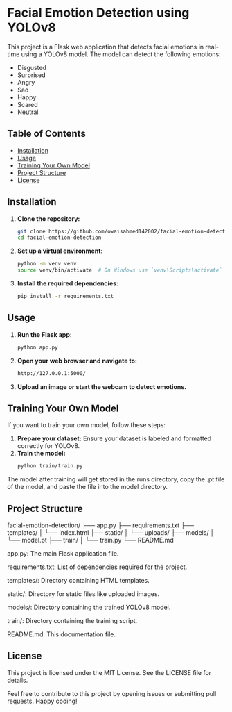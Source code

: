 # Facial Emotion Detection using YOLOv8

This project is a Flask web application that detects facial emotions in real-time using a YOLOv8 model. The model can detect the following emotions:
- Disgusted
- Surprised
- Angry
- Sad
- Happy
- Scared
- Neutral

## Table of Contents
- [Installation](#installation)
- [Usage](#usage)
- [Training Your Own Model](#training-your-own-model)
- [Project Structure](#project-structure)
- [License](#license)

## Installation

1. **Clone the repository:**
   ```bash
   git clone https://github.com/owaisahmed142002/facial-emotion-detection.git
   cd facial-emotion-detection
   ```

2. **Set up a virtual environment:**
   ```bash
   python -m venv venv
   source venv/bin/activate  # On Windows use `venv\Scripts\activate`
   ```
3. **Install the required dependencies:**
   ```bash
   pip install -r requirements.txt
   ```
## Usage

1. **Run the Flask app:**
   ```bash
   python app.py
   ```
2. **Open your web browser and navigate to:**
   ```bash
   http://127.0.0.1:5000/
   ```
3. **Upload an image or start the webcam to detect emotions.**
   
## Training Your Own Model

If you want to train your own model, follow these steps:
1. **Prepare your dataset:**
Ensure your dataset is labeled and formatted correctly for YOLOv8.
2. **Train the model:**
   ```bash
   python train/train.py
   ```
The model after training will get stored in the runs directory, copy the .pt file of the model, and paste the file into the model directory.

## Project Structure
facial-emotion-detection/
├── app.py
├── requirements.txt
├── templates/
│   └── index.html
├── static/
│   └── uploads/
├── models/
│   └── model.pt
├── train/
│   └── train.py
└── README.md

app.py: The main Flask application file.

requirements.txt: List of dependencies required for the project.

templates/: Directory containing HTML templates.

static/: Directory for static files like uploaded images.

models/: Directory containing the trained YOLOv8 model.

train/: Directory containing the training script.

README.md: This documentation file.

## License
This project is licensed under the MIT License. See the LICENSE file for details.

Feel free to contribute to this project by opening issues or submitting pull requests. Happy coding!
